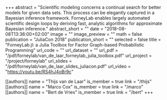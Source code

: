+++
abstract = "Scientific modeling concerns a continual search for better models for given data sets. This process can be elegantly captured in a Bayesian inference framework. ForneyLab enables largely automated scientific design loops by deriving fast, analytic algorithms for approximate Bayesian inference."
abstract_short = ""
date = "2018-08-08T13:36:00+02:00"
image = ""
image_preview = ""
math = false
publication = "JuliaCon 2018"
publication_short = ""
selected = false
title = "ForneyLab.jl: a Julia Toolbox for Factor Graph-based Probabilistic Programming"
url_code = ""
url_dataset = ""
url_pdf = "/pdf/forneylab/van_de_laar_forneylab_julia_toolbox.pdf"
url_project = "/project/forneylab"
url_slides = "/pdf/forneylab/van_de_laar_slides_juliacon.pdf"
url_video = "https://youtu.be/RS4hJ4oBr9c"

[[authors]]
    name = "Thijs van de Laar"
    is_member = true
    link = "/thijs"
[[authors]]
    name = "Marco Cox"
    is_member = true
    link = "/marco"
[[authors]]
    name = "Bert de Vries"
    is_member = true
    link = "/bert"
+++
